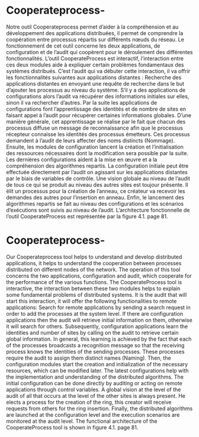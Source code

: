 # Cooperateprocess-
Notre outil Cooperateprocess permet d’aider à la compréhension et au développement des applications distribuées, il permet de comprendre la coopération entre processus répartis sur différents nœuds du réseau. Le fonctionnement de cet outil concerne les deux applications, de configuration et de l’audit qui coopèrent pour le déroulement des différentes fonctionnalités.
L’outil CooperateProcess est interactif, l’interaction entre ces deux modules aide à expliquer certain problèmes fondamentaux des systèmes distribués. C’est l’audit qui va débuter cette interaction, il va offrir les fonctionnalités suivantes aux applications distantes :
Recherche des applications distantes en envoyant une requête de recherche dans le but d’ajouter les processus au niveau du système. S’il y a des applications de configurations alors l’audit va récupérer des informations initiales sur elles, sinon il va rechercher d’autres. Par la suite les applications de configurations font l’apprentissage des identités et de nombre de sites en faisant appel à l’audit pour récupérer certaines informations globales.
D’une manière générale, cet apprentissage se réalise par le fait que chacun des processus diffuse un message de reconnaissance afin que le processus récepteur connaisse les identités des processus émetteurs. Ces processus demandent à l’audit de leurs affecter des noms distincts (Nommage).
Ensuite, les modules de configuration lancent la création et l’initialisation des ressources nécessaires dont la modification sera possible par la suite. Les dernières configurations aident à la mise en œuvre et a la compréhension des algorithmes repartis. La configuration initiale peut être effectuée directement par l’audit on agissant sur les applications distantes par le biais de variables de contrôle.
Une vision globale au niveau de l’audit de tous ce qui se produit au niveau des autres sites est  toujour présente. Il élit un processus pour la création de l’anneau, ce créateur va recevoir les demandes des autres pour l’insertion en anneau. Enfin, le lancement des algorithmes repartis se fait au niveau des configurations et les scénarios d’exécutions sont suivis au niveau de l’audit. L’architecture fonctionnelle de l’outil CooperateProcess est représentée par la figure 4.1. page 81.

# Cooperateprocess-
Our Cooperateprocess tool helps to understand and develop distributed applications, it helps to understand the cooperation between processes distributed on different nodes of the network. The operation of this tool concerns the two applications, configuration and audit, which cooperate for the performance of the various functions. The CooperateProcess tool is interactive, the interaction between these two modules helps to explain some fundamental problems of distributed systems. It is the audit that will start this interaction, it will offer the following functionalities to remote applications: Search for remote applications by sending a search request in order to add the processes at the system level. If there are configuration applications then the audit will retrieve initial information on them, otherwise it will search for others. Subsequently, configuration applications learn the identities and number of sites by calling on the audit to retrieve certain global information. In general, this learning is achieved by the fact that each of the processes broadcasts a recognition message so that the receiving process knows the identities of the sending processes. These processes require the audit to assign them distinct names (Naming). Then, the configuration modules start the creation and initialization of the necessary resources, which can be modified later. The latest configurations help with the implementation and understanding of the distributed algorithms. The initial configuration can be done directly by auditing or acting on remote applications through control variables. A global vision at the level of the audit of all that occurs at the level of the other sites is always present. He elects a process for the creation of the ring, this creator will receive requests from others for the ring insertion. Finally, the distributed algorithms are launched at the configuration level and the execution scenarios are monitored at the audit level. The functional architecture of the CooperateProcess tool is shown in figure 4.1. page 81.
